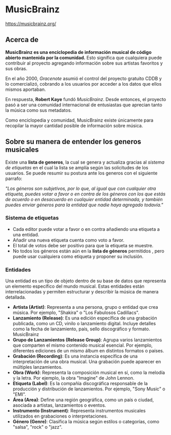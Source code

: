 # MusicBrainz
https://musicbrainz.org/

## Acerca de

**MusicBrainz es una enciclopedia de información musical de código abierto mantenida por la comunidad.**
Esto significa que cualquiera puede contribuir al proyecto agregando información sobre sus artistas favoritos y sus obras.

En el año 2000, _Gracenote_ asumió el control del proyecto gratuito CDDB y lo comercializó, cobrando a los usuarios por acceder a los datos que ellos mismos aportaban.

En respuesta, **Robert Kaye** fundó _MusicBrainz_. Desde entonces, el proyecto pasó a ser una comunidad internacional de entusiastas que aprecian tanto la música como sus metadatos. 

Como enciclopedia y comunidad, MusicBrainz existe únicamente para recopilar la mayor cantidad posible de información sobre música. 

## Sobre su manera de entender los generos musicales

Existe una **lista de generos**, la cual se genera y actualiza gracias al _sistema de etiquetas_ en el cual la lista se amplía según las solicitudes de los usuarios. Se puede resumir su postura ante los generos con el siguiente parrafo:

_"Los géneros son subjetivos, por lo que, al igual que con cualquier otra etiqueta, puedes votar a favor o en contra de los géneros con los que estás de acuerdo o en desacuerdo en cualquier entidad determinada, y también puedes enviar géneros para la entidad que nadie haya agregado todavía."_

### Sistema de etiquetas

- Cada editor puede votar a favor o en contra añadiendo una etiqueta a una entidad. 
- Añadir una nueva etiqueta cuenta como voto a favor. 
- El total de votos debe ser positivo para que la etiqueta se muestre.
- No todos los géneros están aún en la **lista de géneros** permitidos , pero puede usar cualquiera como etiqueta y proponer su inclusión. 

### Entidades

Una entidad es un tipo de objeto dentro de su base de datos que representa un elemento específico del mundo musical. Estas entidades están interrelacionadas y permiten estructurar y describir la música de manera detallada. 

- **Artista (Artist)**: Representa a una persona, grupo o entidad que crea música. Por ejemplo, "Shakira" o "Los Fabulosos Cadillacs".
- **Lanzamiento (Release)**: Es una edición específica de una grabación publicada, como un CD, vinilo o lanzamiento digital. Incluye detalles como la fecha de lanzamiento, país, sello discográfico y formato.
MusicBrainz
- **Grupo de Lanzamientos (Release Group)**: Agrupa varios lanzamientos que comparten el mismo contenido musical esencial. Por ejemplo, diferentes ediciones de un mismo álbum en distintos formatos o países.
- **Grabación (Recording)**: Es una instancia específica de una interpretación de una obra musical. Una grabación puede aparecer en múltiples lanzamientos.
- **Obra (Work)**: Representa la composición musical en sí, como la melodía y la letra. Por ejemplo, la obra "Imagine" de John Lennon.
- **Etiqueta (Label)**: Es la compañía discográfica responsable de la producción y distribución de lanzamientos. Por ejemplo, "Sony Music" o "EMI".
- **Área (Area)**: Define una región geográfica, como un país o ciudad, asociada a artistas, lanzamientos o eventos.
- **Instrumento (Instrument)**: Representa instrumentos musicales utilizados en grabaciones o interpretaciones.
- **Género (Genre)**: Clasifica la música según estilos o categorías, como "salsa", "rock" o "jazz".
